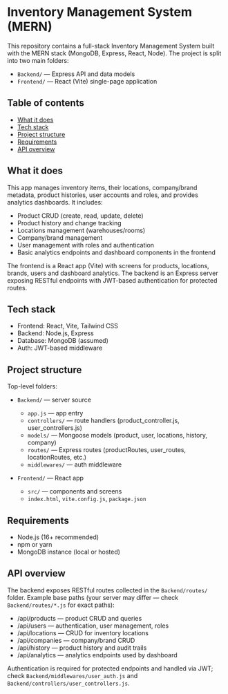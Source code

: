 
# Inventory Management System (MERN)

This repository contains a full-stack Inventory Management System built with the MERN stack (MongoDB, Express, React, Node). The project is split into two main folders:

- `Backend/` — Express API and data models
- `Frontend/` — React (Vite) single-page application

## Table of contents

- [What it does](#what-it-does)
- [Tech stack](#tech-stack)
- [Project structure](#project-structure)
- [Requirements](#requirements)
- [API overview](#api-overview)

## What it does

This app manages inventory items, their locations, company/brand metadata, product histories, user accounts and roles, and provides analytics dashboards. It includes:

- Product CRUD (create, read, update, delete)
- Product history and change tracking
- Locations management (warehouses/rooms)
- Company/brand management
- User management with roles and authentication
- Basic analytics endpoints and dashboard components in the frontend

The frontend is a React app (Vite) with screens for products, locations, brands, users and dashboard analytics. The backend is an Express server exposing RESTful endpoints with JWT-based authentication for protected routes.

## Tech stack

- Frontend: React, Vite, Tailwind CSS
- Backend: Node.js, Express
- Database: MongoDB (assumed)
- Auth: JWT-based middleware

## Project structure

Top-level folders:

- `Backend/` — server source
	- `app.js` — app entry
	- `controllers/` — route handlers (product_controller.js, user_controllers.js)
	- `models/` — Mongoose models (product, user, locations, history, company)
	- `routes/` — Express routes (productRoutes, user_routes, locationRoutes, etc.)
	- `middlewares/` — auth middleware

- `Frontend/` — React app
	- `src/` — components and screens
	- `index.html`, `vite.config.js`, `package.json`

## Requirements

- Node.js (16+ recommended)
- npm or yarn
- MongoDB instance (local or hosted)

## API overview

The backend exposes RESTful routes collected in the `Backend/routes/` folder. Example base paths (your server may differ — check `Backend/routes/*.js` for exact paths):

- /api/products — product CRUD and queries
- /api/users — authentication, user management, roles
- /api/locations — CRUD for inventory locations
- /api/companies — company/brand CRUD
- /api/history — product history and audit trails
- /api/analytics — analytics endpoints used by dashboard

Authentication is required for protected endpoints and handled via JWT; check `Backend/middlewares/user_auth.js` and `Backend/controllers/user_controllers.js`.
